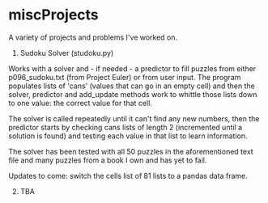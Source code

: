 # miscProjects
 
A variety of projects and problems I've worked on.

1. Sudoku Solver (studoku.py)

Works with a solver and - if needed - a predictor to fill puzzles from either p096_sudoku.txt (from Project Euler) 
or from user input. The program populates lists of 'cans' (values that can go in an empty cell) and then the solver,
predictor and add_update methods work to whittle those lists down to one value: the correct value for that cell.

The solver is called repeatedly until it can't find any new numbers, then the predictor starts by checking cans lists
of length 2 (incremented until a solution is found) and testing each value in that list to learn information. 

The solver has been tested with all 50 puzzles in the aforementioned text file and many puzzles from a book I own and has
yet to fail.

Updates to come: switch the cells list of 81 lists to a pandas data frame.

2. TBA
